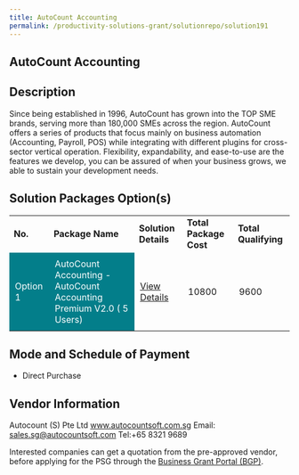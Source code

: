 ```yaml
---
title: AutoCount Accounting
permalink: /productivity-solutions-grant/solutionrepo/solution191
---
```


## AutoCount Accounting

## Description

Since being established in 1996, AutoCount has grown into the TOP SME brands, serving more than 180,000 SMEs across the region. AutoCount offers a series of products that focus mainly on business automation (Accounting, Payroll, POS) while integrating with different plugins for cross-sector vertical operation. Flexibility, expandability, and ease-to-use are the features we develop, you can be assured of when your business grows, we able to sustain your development needs.


## Solution Packages Option(s)

<table>
<tr>
<td><b>No.</b></td>
<td><b>Package Name</b></td>
<td><b>Solution Details</b></td>
<td><b>Total Package Cost</b></td>
<td><b>Total Qualifying</b></td>
</tr>
<tr>
<td style='padding: 10px; background-color: #037E8A; color: #FFFFFF;'>Option 1</td>
<td style='padding: 10px; background-color: #037E8A; color: #FFFFFF;'>AutoCount Accounting - AutoCount Accounting Premium V2.0 ( 5 Users)</td>
<td style='padding: 10px;'><a href='https://www.gobusiness.gov.sg/images/psg/AutoCount_20200013_Annex_3_20200625142956_Part_6.pdf' target='_blank'>View Details</a></td>
<td style='padding: 10px;'>10800</td>
<td style='padding: 10px;'>9600</td>
</tr>
</table>

## Mode and Schedule of Payment

 - Direct Purchase

## Vendor Information

 Autocount (S) Pte Ltd
www.autocountsoft.com.sg
Email: sales.sg@autocountsoft.com
Tel:+65 8321 9689

Interested companies can get a quotation from the pre-approved vendor, before applying for the PSG through the <a href='https://www.businessgrants.gov.sg/'>Business Grant Portal (BGP)</a>.

<script src="/jquery/resize-tables.js"></script>

